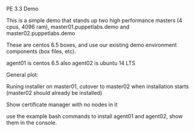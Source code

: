 PE 3.3 Demo

This is a simple demo that stands up two high performance masters (4 cpus, 4096 ram), master01.puppetlabs.demo and master02.puppetlabs.demo

These are centos 6.5 boxes, and use our existing demo environment components (box files, etc).

agent01 is centos 6.5 also
agent02 is ubuntu 14 LTS

General plot:

Runing installer on master01, cutover to master02 when installation starts (master02 should already be installed)

Show certificate manager with no nodes in it

use the example bash commands to install agent01 and agent02, show them in the console.




